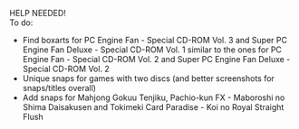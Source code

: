 HELP NEEDED!\
To do:
- Find boxarts for PC Engine Fan - Special CD-ROM Vol. 3 and Super PC Engine Fan Deluxe - Special CD-ROM Vol. 1 similar to the ones for PC Engine Fan - Special CD-ROM Vol. 2 and Super PC Engine Fan Deluxe - Special CD-ROM Vol. 2
- Unique snaps for games with two discs (and better screenshots for snaps/titles overall)
- Add snaps for Mahjong Gokuu Tenjiku, Pachio-kun FX - Maboroshi no Shima Daisakusen and Tokimeki Card Paradise - Koi no Royal Straight Flush
